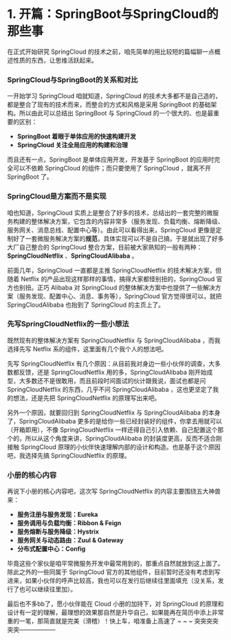 # 1\. 开篇：SpringBoot与SpringCloud的那些事

在正式开始研究 SpringCloud 的技术之前，咱先简单的用比较短的篇幅聊一点概述性质的东西，让思维活跃起来。

### SpringCloud与SpringBoot的关系和对比

一开始学习 SpringCloud 咱就知道，SpringCloud 的技术大多都不是自己造的，都是整合了现有的技术而来，而整合的方式和风格是采用 SpringBoot 的基础架构。所以由此可以总结出 SpringBoot 与 SpringCloud 的一个很大的、也是最重要的区别：

* **SpringBoot 着眼于单体应用的快速构建开发**
* **SpringCloud 关注全局应用的构建和治理**

而且还有一点，SpringBoot 是单体应用开发，开发基于 SpringBoot 的应用时完全可以不依赖 SpringCloud 的组件；而只要使用了 SpringCloud ，就离不开 SpringBoot 了。

### SpringCloud是方案而不是实现

咱也知道，SpringCloud 实质上是整合了好多的技术，总结出的一套完整的微服务构建的整体解决方案，它包含的内容非常多（服务发现、负载均衡、熔断降级、服务网关、消息总线、配置中心等）。由此可以看得出来，SpringCloud 更像是定制好了一套微服务解决方案的**规范**，具体实现可以不是自己搞，于是就出现了好多大厂自己整合的 SpringCloud 整合方案，目前被大家熟知的一般有两种：**SpringCloudNetflix** 、**SpringCloudAlibaba** 。

前面几年，SpringCloud 一直都是主推 SpringCloudNetflix 的技术解决方案，但随着 Netflix 的产品出现这样那样的事情，搞得大家都怪别扭的，SpringCloud 官方也别扭。正巧 Alibaba 对 SpringCloud 的整体解决方案中也提供了一些解决方案（服务发现、配置中心、消息、事务等），SpringCloud 官方觉得很可以，就把 SpringCloudAlibaba 也抬到了 SpringCloud 的主页上了。

### 先写SpringCloudNetflix的一些小想法

既然现有的整体解决方案有 SpringCloudNetflix 与 SpringCloudAlibaba ，而我选择先写 Netflix 系的组件，这里面有几个我个人的想法吧。

先写 SpringCloudNetflix 有几个原因：从目前我对身边一些小伙伴的调查，大多数都反馈，还是 SpringCloudNetflix 用的多，SpringCloudAlibaba 刚开始成型，大多数还不是很敢用，而且前段时间面试的伙计跟我说，面试也都是问 SpringCloudNetflix 的东西，几乎不问 SpringCloudAlibaba ，这也更坚定了我的想法，还是先把 SpringCloudNetflix 的原理写出来吧。

另外一个原因，就要回归到 SpringCloudNetflix 与 SpringCloudAlibaba 的本身了，SpringCloudAlibaba 更多的是给你一些已经封装好的组件，你拿去用就可以（开箱即用），不像 SpringCloudNetflix 一样还得自己引入依赖、自己配置这个那个的，所以从这个角度来讲，SpringCloudAlibaba 的封装度更高，反而不适合刚接触 SpringCloud 原理的小伙伴快速理解内部的设计和构造。也是基于这个原因吧，我选择先搞 SpringCloudNetflix 的原理。

### 小册的核心内容

再说下小册的核心内容吧，这次写 SpringCloudNetflix 的内容主要围绕五大神兽来：

* **服务注册与服务发现：Eureka**
* **服务调用与负载均衡：Ribbon \& Feign**
* **服务熔断与服务降级：Hystrix**
* **服务网关与动态路由：Zuul \& Gateway**
* **分布式配置中心：Config**

毕竟这些个家伙是咱平常微服务开发中最常用到的，那重点自然就放到这上面了。除此之外的一些同属于 SpringCloud 官方的其他组件，目前暂时还没有考虑到写进来，如果小伙伴的呼声比较高，我也可以在发行后继续往里面填充（没关系，发行了也可以继续往里加）。

最后也不多bb了，愿小伙伴能在 Cloud 小册的加持下，对 SpringCloud 的原理和设计有一定的理解，最理想的效果那自然是升华自己，如果能再在简历中添上非常重的一笔，那简直就是完美（滑稽）！快上车，咱准备上高速了 \~ \~ \~ 突突突突突突——————

